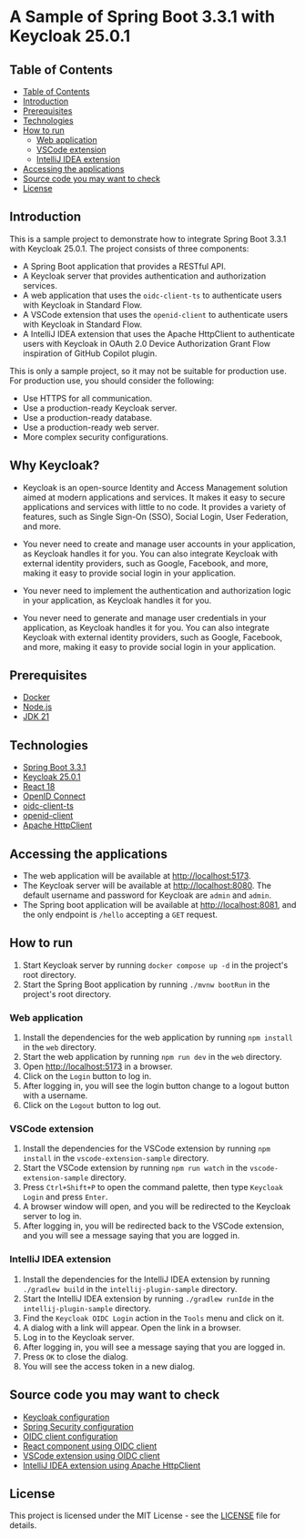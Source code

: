 # A Sample of Spring Boot 3.3.1 with Keycloak 25.0.1

## Table of Contents

- [Table of Contents](#table-of-contents)
- [Introduction](#introduction)
- [Prerequisites](#prerequisites)
- [Technologies](#technologies)
- [How to run](#how-to-run)
  - [Web application](#web-application)
  - [VSCode extension](#vscode-extension)
  - [IntelliJ IDEA extension](#intellij-idea-extension)
- [Accessing the applications](#accessing-the-applications)
- [Source code you may want to check](#source-code-you-may-want-to-check)
- [License](#license)

## Introduction

This is a sample project to demonstrate how to integrate Spring Boot 3.3.1 with Keycloak 25.0.1. The project consists of three components:

- A Spring Boot application that provides a RESTful API.
- A Keycloak server that provides authentication and authorization services.
- A web application that uses the `oidc-client-ts` to authenticate users with Keycloak in Standard Flow.
- A VSCode extension that uses the `openid-client` to authenticate users with Keycloak in Standard Flow.
- A IntelliJ IDEA extension that uses the Apache HttpClient to authenticate users with Keycloak in OAuth 2.0 Device Authorization Grant Flow inspiration of GitHub Copilot plugin.

This is only a sample project, so it may not be suitable for production use. For production use, you should consider the following:

- Use HTTPS for all communication.
- Use a production-ready Keycloak server.
- Use a production-ready database.
- Use a production-ready web server.
- More complex security configurations.

## Why Keycloak?

- Keycloak is an open-source Identity and Access Management solution aimed at modern applications and services. It makes it easy to secure applications and services with little to no code. It provides a variety of features, such as Single Sign-On (SSO), Social Login, User Federation, and more.

- You never need to create and manage user accounts in your application, as Keycloak handles it for you. You can also integrate Keycloak with external identity providers, such as Google, Facebook, and more, making it easy to provide social login in your application.

- You never need to implement the authentication and authorization logic in your application, as Keycloak handles it for you.

- You never need to generate and manage user credentials in your application, as Keycloak handles it for you. You can also integrate Keycloak with external identity providers, such as Google, Facebook, and more, making it easy to provide social login in your application.

## Prerequisites

- [Docker](https://www.docker.com/)
- [Node.js](https://nodejs.org/)
- [JDK 21](https://www.oracle.com/java/technologies/downloads/#java21)

## Technologies

- [Spring Boot 3.3.1](https://spring.io/projects/spring-boot)
- [Keycloak 25.0.1](https://www.keycloak.org/)
- [React 18](https://react.dev/)
- [OpenID Connect](https://openid.net/connect/)
- [oidc-client-ts](https://authts.github.io/oidc-client-ts/)
- [openid-client](https://github.com/panva/node-openid-client)
- [Apache HttpClient](https://hc.apache.org/httpcomponents-client-5.3.x/index.html)

## Accessing the applications

- The web application will be available at [http://localhost:5173](http://localhost:5173).
- The Keycloak server will be available at [http://localhost:8080](http://localhost:8080). The default username and password for Keycloak are `admin` and `admin`.
- The Spring boot application will be available at [http://localhost:8081](http://localhost:8081), and the only endpoint is `/hello` accepting a `GET` request.

## How to run

1. Start Keycloak server by running `docker compose up -d` in the project's root directory.
2. Start the Spring Boot application by running `./mvnw bootRun` in the project's root directory.

### Web application

1. Install the dependencies for the web application by running `npm install` in the `web` directory.
2. Start the web application by running `npm run dev` in the `web` directory.
3. Open [http://localhost:5173](http://localhost:5173) in a browser.
4. Click on the `Login` button to log in.
5. After logging in, you will see the login button change to a logout button with a username.
6. Click on the `Logout` button to log out.

### VSCode extension

1. Install the dependencies for the VSCode extension by running `npm install` in the `vscode-extension-sample` directory.
2. Start the VSCode extension by running `npm run watch` in the `vscode-extension-sample` directory.
3. Press `Ctrl+Shift+P` to open the command palette, then type `Keycloak Login` and press `Enter`.
4. A browser window will open, and you will be redirected to the Keycloak server to log in.
5. After logging in, you will be redirected back to the VSCode extension, and you will see a message saying that you are logged in.

### IntelliJ IDEA extension

1. Install the dependencies for the IntelliJ IDEA extension by running `./gradlew build` in the `intellij-plugin-sample` directory.
2. Start the IntelliJ IDEA extension by running `./gradlew runIde` in the `intellij-plugin-sample` directory.
3. Find the `Keycloak OIDC Login` action in the `Tools` menu and click on it.
4. A dialog with a link will appear. Open the link in a browser.
5. Log in to the Keycloak server.
6. After logging in, you will see a message saying that you are logged in.
7. Press `OK` to close the dialog.
8. You will see the access token in a new dialog.

## Source code you may want to check

- [Keycloak configuration](./src/main/resources/application.properties)
- [Spring Security configuration](./src/main/java/com/example/demo/WebSecurityConfig.java)
- [OIDC client configuration](./web/src/oidc.config.ts)
- [React component using OIDC client](./web/src/App.tsx)
- [VSCode extension using OIDC client](./vscode-extension-sample/src/extension.ts)
- [IntelliJ IDEA extension using Apache HttpClient](./intellij-plugin-sample/src/main/kotlin/com/example/intellijpluginsample/KeycloakLoginAction.kt)

## License

This project is licensed under the MIT License - see the [LICENSE](LICENSE) file for details.
